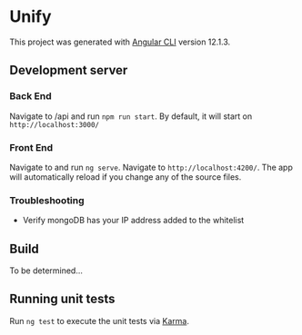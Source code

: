 # Unify

This project was generated with [Angular CLI](https://github.com/angular/angular-cli) version 12.1.3.

## Development server

### Back End

Navigate to <projectRoot>/api and run `npm run start`. By default, it will start on `http://localhost:3000/`

### Front End

Navigate to <projectRoot> and run `ng serve`. Navigate to `http://localhost:4200/`. The app will automatically reload if you change any of the source files.

### Troubleshooting

- Verify mongoDB has your IP address added to the whitelist

## Build

To be determined...

## Running unit tests

Run `ng test` to execute the unit tests via [Karma](https://karma-runner.github.io).
